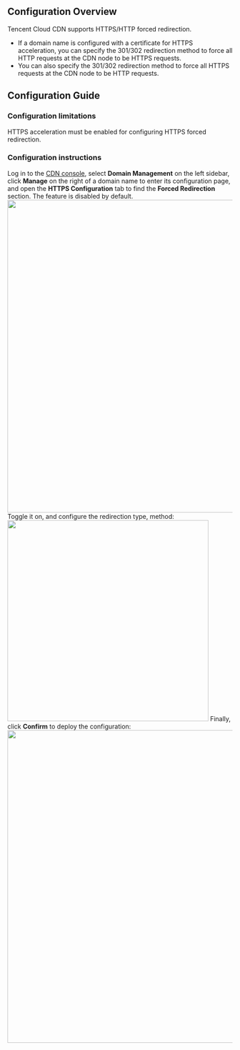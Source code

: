 ## Configuration Overview

Tencent Cloud CDN supports HTTPS/HTTP forced redirection.

- If a domain name is configured with a certificate for HTTPS acceleration, you can specify the 301/302 redirection method to force all HTTP requests at the CDN node to be HTTPS requests.
- You can also specify the 301/302 redirection method to force all HTTPS requests at the CDN node to be HTTP requests.

## Configuration Guide

### Configuration limitations

HTTPS acceleration must be enabled for configuring HTTPS forced redirection.

### Configuration instructions

Log in to the [CDN console](https://console.cloud.tencent.com/cdn), select **Domain Management** on the left sidebar, click **Manage** on the right of a domain name to enter its configuration page, and open the **HTTPS Configuration** tab to find the **Forced Redirection** section. The feature is disabled by default.
<img src="https://main.qcloudimg.com/raw/b11157d848d39d4e4bba540598f35eba.png" style="width:700px"/>
Toggle it on, and configure the redirection type, method:
<img src="https://main.qcloudimg.com/raw/731d7bcb51286683d259691178bf2b39.png" style="width:450px"/>
Finally, click **Confirm** to deploy the configuration:
<img src="https://main.qcloudimg.com/raw/2dcfbacf16b47fe600935f57aadd2e77.png" style="width:700px"/>

